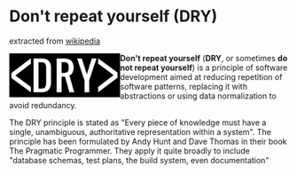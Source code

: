 # Don't repeat yourself (DRY)

extracted from [wikipedia](https://en.wikipedia.org/wiki/Don%27t_repeat_yourself)

<img src="../images/DRY.PNG" align="left"  width="200" />

**Don't repeat yourself** (**DRY**, or sometimes **do not repeat yourself**) is a principle of software development aimed at reducing repetition of software patterns, replacing it with abstractions or using data normalization to avoid redundancy.

The DRY principle is stated as "Every piece of knowledge must have a single, unambiguous, authoritative representation within a system". The principle has been formulated by Andy Hunt and Dave Thomas in their book The Pragmatic Programmer. They apply it quite broadly to include "database schemas, test plans, the build system, even documentation"
